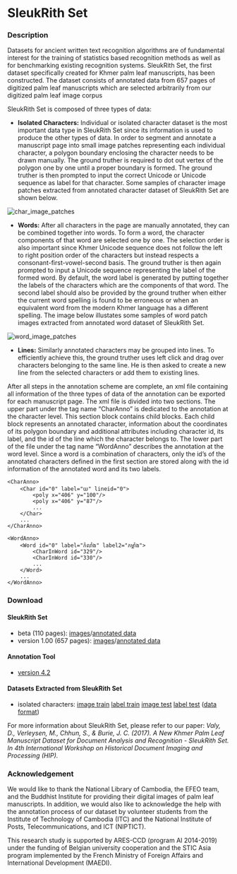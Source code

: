 # SleukRith Set

### Description
Datasets for ancient written text recognition algorithms are of fundamental interest for the training of statistics based recognition methods as well as for benchmarking existing recognition systems. SleukRith Set, the first dataset specifically created for Khmer palm leaf manuscripts, has been constructed. The dataset consists of annotated data from 657 pages of digitized palm leaf manuscripts which are selected arbitrarily from our digitized palm leaf image corpus

SleukRith Set is composed of three types of data:
* <b>Isolated Characters:</b> Individual or isolated character dataset is the most important data type in SleukRith Set since its information is used to produce the other types of data. In order to segment and annotate a manuscript page into small image patches representing each individual character, a polygon boundary enclosing the character needs to be drawn manually. The ground truther is required to dot out vertex of the polygon one by one until a proper boundary is formed. The ground truther is then prompted to input the correct Unicode or Unicode sequence as label for that character. Some samples of character image patches extracted from annotated character dataset of SleukRith Set are shown below.

![char_image_patches](https://user-images.githubusercontent.com/32907007/31945032-4a2598dc-b8ce-11e7-9296-4ad1a9768cdb.png)

* <b>Words:</b> After all characters in the page are manually annotated, they can be combined together into words. To form a word, the character components of that word are selected one by one. The selection order is also important since Khmer Unicode sequence does not follow the left to right position order of the characters but instead respects a consonant-first-vowel-second basis. The ground truther is then again prompted to input a Unicode sequence representing the label of the formed word. By default, the word label is generated by putting together the labels of the characters which are the components of that word. The second label should also be provided by the ground truther when either the current word spelling is found to be erroneous or when an equivalent word from the modern Khmer language has a different spelling. The image below illustates some samples of word patch images extracted from annotated word dataset of SleukRith Set.

![word_image_patches](https://user-images.githubusercontent.com/32907007/31945034-4a85405c-b8ce-11e7-8671-2397c8f38798.png)

* <b>Lines:</b> Similarly annotated characters may be grouped into lines. To efficiently achieve this, the ground truther uses left click and drag over characters belonging to the same line. He is then asked to create a new line from the selected characters or add them to existing lines.

After all steps in the annotation scheme are complete, an xml file containing all information of the three types of data of the annotation can be exported for each manuscript page. The xml file is divided into two sections. The upper part under the tag name “CharAnno” is dedicated to the annotation at the character level. This section block contains child blocks. Each child block represents an annotated character, information about the coordinates of its polygon boundary and additional attributes including character id, its label, and the id of the line which the character belongs to. The lower part of the file under the tag name “WordAnno” describes the annotation at the word level. Since a word is a combination of characters, only the id’s of the annotated characters defined in the first section are stored along with the id information of the annotated word and its two labels.

```
<CharAnno>
    <Char id="0" label="យ" lineid="0">
    	<poly x="406" y="100"/>
        <poly x="406" y="87"/>
        ...
    </Char>
    ...
</CharAnno>
```
```
<WordAnno>
    <Word id="0" label="កំលាំង" label2="កម្លាំង">
    	<CharInWord id="329"/>
        <CharInWord id="330"/>
        ...
    </Word>
    ...
</WordAnno>
```
### Download
#### SleukRith Set
* beta (110 pages): [images](https://drive.google.com/open?id=1Sdv0pPYS0dwBvJGCKthQIge6IthlEeNo)/[annotated data](https://drive.google.com/open?id=175eCHpbGSaNWqPcFY5f0LlX014MAarXK)
* version 1.00 (657 pages): [images](https://drive.google.com/open?id=19JIxAjjXWuJ7mEyUl5-xRr2B8uOb-GKk)/[annotated data](https://drive.google.com/open?id=1Xi5ucRUb1e9TUU-nv2rCUYv2ANVsXYDk)
#### Annotation Tool
* [version 4.2](https://drive.google.com/open?id=1DXr2tmcMks0wRxxggxQlFXkXkN4ABIek)
#### Datasets Extracted from SleukRith Set
* isolated characters: [image train](https://drive.google.com/open?id=1KXf5937l-Xu_sXsGPuQOgFt4zRaXlSJ5) [label train](https://drive.google.com/open?id=1IbmLg-4l-3BtRhprDWWvZjCp7lqap0Z-) [image test](https://drive.google.com/open?id=1KSt5AiRIilRryh9GBcxyUUhnbiScdQ-9) [label test](https://drive.google.com/open?id=1GYcaUInkxtuuQps-qA38u-4zxK7HgrAB) ([data format](https://drive.google.com/open?id=1I9iZMpux3DO9CjfZtRyfQNHqT75yKT9D))

For more information about SleukRith Set, please refer to our paper: 
_Valy, D., Verleysen, M., Chhun, S., & Burie, J. C. (2017). A New Khmer Palm Leaf Manuscript Dataset for Document Analysis and Recognition - SleukRith Set. In 4th International Workshop on Historical Document Imaging and Processing (HIP)._

### Acknowledgement
We would like to thank the National Library of Cambodia, the EFEO team, and the Buddhist Institute for providing their digital images of palm leaf manuscripts. In addition, we would also like to acknowledge the help with the annotation process of our dataset by volunteer students from the Institute of Technology of Cambodia (ITC) and the National Institute of Posts, Telecommunications, and ICT (NIPTICT).

This research study is supported by ARES-CCD (program AI 2014-2019) under the funding of Belgian university cooperation and the STIC Asia program implemented by the French Ministry of Foreign Affairs and International Development (MAEDI).
